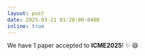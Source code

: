 ```yaml
---
layout: post
date: 2025-03-21 01:20:00-0400
inline: true
---
```

We have 1 paper accepted to **ICME2025**! ✨ 😄
